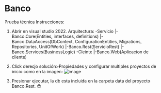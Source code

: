 # Banco
Prueba técnica
Instrucciones:

1. Abrir en visual studio 2022.
Arquitectura:
-Servicio
  |-Banco.Core(Entities, interfaces, definitions)
  |-Banco.DataAccess(DbContext, ConfigurationEntities, Migrations, Repositories, UnitOfWork)
  |-Banco.Rest(ServicioRest)
  |-Banco.Services(BusinessLogic)
-Cleinte
  |-Banco.Web(Aplicacion de cliente)
  
2. Click derecjo solución>Propiedades y configurar multiples proyectos de inicio como en la imagen:
![image](https://user-images.githubusercontent.com/4412640/178529422-2ff492ea-b5de-4344-9e2e-2aedd915ab5f.png)

3. Presionar ejecutar, la db esta incluida en la carpeta data del proyecto Banco.Rest. 😉
